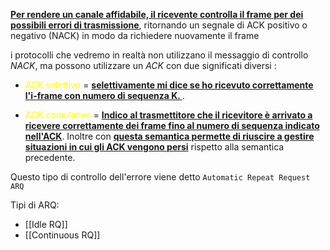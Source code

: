 <b><u>Per rendere un canale affidabile, il ricevente controlla il frame per dei possibili errori di trasmissione</u></b>, ritornando un segnale di ACK positivo o negativo (NACK) in modo da richiedere nuovamente il frame

i protocolli che vedremo in realtà non utilizzano il messaggio di controllo $NACK$, ma possono utilizzare un $ACK$ con due significati diversi : 
- <span style=color:yellow>ACK selettivo</span> = <b><u>selettivamente mi dice se ho ricevuto correttamente l'i-frame con numero di sequenza K. </u></b>.

-  <span style=color:yellow>ACK comulativo</span> = <b><u>Indico al trasmettitore che il ricevitore è arrivato a ricevere correttamente dei frame fino al numero di sequenza indicato nell'ACK</b></u>. Inoltre con <b><u>questa semantica permette di riuscire a gestire situazioni in cui gli ACK vengono persi</u></b> rispetto alla semantica precedente. 


Questo tipo di controllo dell'errore viene detto `Automatic Repeat Request ARQ`

Tipi di ARQ:
- [[Idle RQ]]
- [[Continuous RQ]]